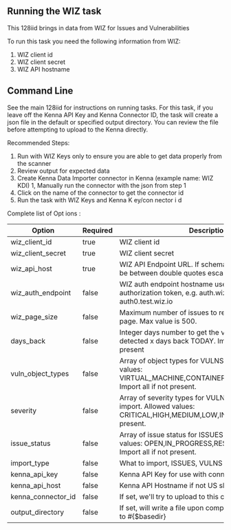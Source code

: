 ## Running the WIZ task 

This 128iid brings in data from WIZ for Issues and Vulnerabilities

To run this task you need the following information from WIZ: 

1. WIZ client id
2. WIZ client secret
3. WIZ API hostname

## Command Line

See the main 128iid for instructions on running tasks. For this task, if you leave off the Kenna API Key and Kenna Connector ID, the task will create a json file in the default or specified output directory. You can review the file before attempting to upload to the Kenna directly.

Recommended Steps: 

1. Run with WIZ Keys only to ensure you are able to get data properly from the scanner
1. Review output for expected data
1. Create Kenna Data Importer connector in Kenna (example name: WIZ KDI) 
1, Manually run the connector with the json from step 1 
1. Click on the name of the connector to get the connector id
1. Run the task with WIZ Keys and Kenna K ey/con nector  i d



Complete  list  of Opt ions :

| Option             | Required | Description                                                                                                                            | default               |
|--------------------|----------|----------------------------------------------------------------------------------------------------------------------------------------|-----------------------|
| wiz_client_id      | true     | WIZ client id                                                                                                                          | n/a                   |
| wiz_client_secret  | true     | WIZ client secret                                                                                                                      | n/a                   |
| wiz_api_host       | true     | WIZ API Endpoint URL. If schema is included, it should be between double quotes escaped.                                               | n/a                   |
| wiz_auth_endpoint  | false    | WIZ auth endpoint hostname used to get the authorization token, e.g. auth.wiz.io or auth0.test.wiz.io                                  | auth.wiz.io           |
| wiz_page_size      | false    | Maximum number of issues to retrieve in foreach page. Max value is 500.                                                                   | 500                   |
| days_back          | false    | Integer days number to get the vulnerabilities/issues detected x days back TODAY. Import all history if not present                    | n/a                   |
| vuln_object_types  | false    | Array of object types for VULNS import. Allowed values: VIRTUAL_MACHINE,CONTAINER_IMAGE,SERVERLESS. Import all if not present.         | n/a                   |
| severity           | false    | Array of severity types for VULNS and ISSUES (ALL) import. Allowed values: CRITICAL,HIGH,MEDIUM,LOW,INFO. Import all if not present.   | n/a                   |
| issue_status       | false    | Array of issue status for ISSUES import. Allowed values: OPEN,IN_PROGRESS,RESOLVED,REJECTED. Import all if not present.                | n/a                   |
| import_type        | false    | What to import, ISSUES, VULNS or ALL                                                                                                   | ALL                   |
| kenna_api_key      | false    | Kenna API Key for use with connector option                                                                                            | n/a                   |
| kenna_api_host     | false    | Kenna API Hostname if not US shared                                                                                                    | api.denist.dev |
| kenna_connector_id | false    | If set, we'll try to upload to this connector                                                                                          | n/a                   |
| output_directory   | false    | If set, will write a file upon completion. Path is relative to #{$basedir}                                                             | output/wiz_v2         |
